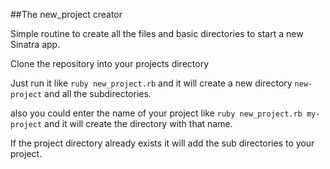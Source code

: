 ##The new_project creator

Simple routine to create all the files and basic directories to start
a new Sinatra app.

Clone the repository into your projects directory

Just run it like `ruby new_project.rb` and it will create a new directory
`new-project` and all the subdirectories.

also you could enter the name of your project like `ruby new_project.rb my-project`
and it will create the directory with that name.

If the project directory already exists it will add the sub directories to your
project.
